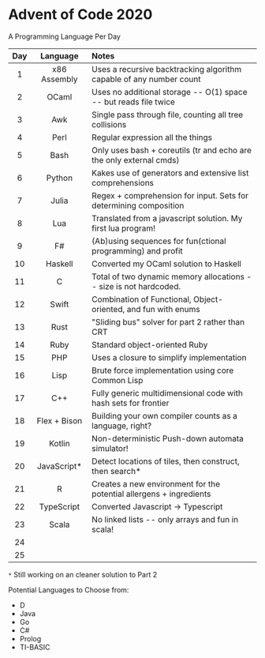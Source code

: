 # Advent of Code 2020

A Programming Language Per Day

| Day | Language     | Notes                                                               |
|:---:|:------------:|:--------------------------------------------------------------------|
| 1   | x86 Assembly | Uses a recursive backtracking algorithm capable of any number count |
| 2   | OCaml        | Uses no additional storage -- O(1) space -- but reads file twice    |
| 3   | Awk          | Single pass through file, counting all tree collisions              |
| 4   | Perl         | Regular expression all the things                                   |
| 5   | Bash         | Only uses bash + coreutils (tr and echo are the only external cmds) |
| 6   | Python       | Kakes use of generators and extensive list comprehensions           |
| 7   | Julia        | Regex + comprehension for input. Sets for determining composition   |
| 8   | Lua          | Translated from a javascript solution. My first lua program!        |
| 9   | F#           | (Ab)using sequences for fun(ctional programming) and profit         |
| 10  | Haskell      | Converted my OCaml solution to Haskell                              |
| 11  | C            | Total of two dynamic memory allocations -- size is not hardcoded.   |
| 12  | Swift        | Combination of Functional, Object-oriented, and fun with enums      |
| 13  | Rust         | "Sliding bus" solver for part 2 rather than CRT                     |
| 14  | Ruby         | Standard object-oriented Ruby                                       |
| 15  | PHP          | Uses a closure to simplify implementation                           |
| 16  | Lisp         | Brute force implementation using core Common Lisp                   |
| 17  | C++          | Fully generic multidimensional code with hash sets for frontier     |
| 18  | Flex + Bison | Building your own compiler counts as a language, right?             |
| 19  | Kotlin       | Non-deterministic Push-down automata simulator!                     |
| 20  | JavaScript*  | Detect locations of tiles, then construct, then search*             |
| 21  | R            | Creates a new environment for the potential allergens + ingredients |
| 22  | TypeScript   | Converted Javascript -> Typescript                                  |
| 23  | Scala        | No linked lists -- only arrays and fun in scala!                    |
| 24  |              |                                                                     |
| 25  |              |                                                                     |

`*` Still working on an cleaner solution to Part 2

Potential Languages to Choose from:
- D
- Java
- Go
- C#
- Prolog
- TI-BASIC
